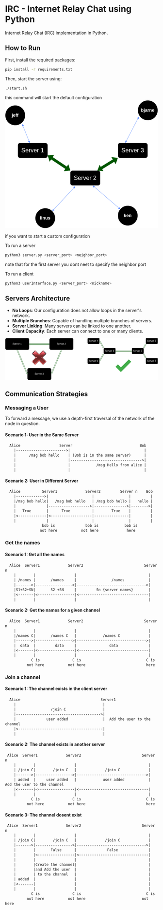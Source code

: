 # IRC - Internet Relay Chat using Python

Internet Relay Chat (IRC) implementation in Python.

## How to Run

First, install the required packages:

```bash
pip install -r requirements.txt
```

Then, start the server using:

```bash
./start.sh
```
this command will start the default configuration 
![default Architecture](./data/images/image2.png)

if you want to start a custom configuration

To run a server

```bash
python3 server.py <server_port> <neighbor_port>
```
note that for the first server you dont neet to specify the neighbor port

To run a client

```bash
python3 userInterface.py <server_port> <nickname>
```

## Servers Architecture

- **No Loops**: Our configuration does not allow loops in the server's network.
- **Multiple Branches**: Capable of handling multiple branches of servers.
- **Server Linking**: Many servers can be linked to one another.
- **Client Capacity**: Each server can connect to one or many clients.

![Server Architecture](./data/images/image1.png)

## Communication Strategies

### Messaging a User

To forward a message, we use a depth-first traversal of the network of the node in question.

#### Scenario 1: User in the Same Server

```
  Alice                  Server                               Bob
    |----------------------->|                                  |
    |      /msg bob hello    | (Bob is in the same server)      |
    |                        |--------------------------------->|
    |                        |            /msg Hello from alice |
    |                        |                                  |
```

#### Scenario 2: User in Different Server

```
  Alice          Server1             Server2         Server n    Bob
    |------------->|                    |                |         |
    |/msg bob hello|   /msg bob hello   | /msg bob hello |   hello |
    |              |------------------->|--------------->|-------->|
    |   True       |      True          |        True    |         |
    |<-------------|<-------------------|----------------|         |
    |              |                    |                |         |
                 bob is              bob is            bob is
                not here           not here             here
```

### Get the names


#### Scenario 1: Get all the names
```
  Alice  Server1             Server2                            Server n
    |        |                  |                                 |
    | /names |       /names     |                /names           |
    |------->|----------------->|-------------------------------->|
    |S1+S2+SN|       S2 +SN     |         Sn {server names}       |
    |<-------|<-----------------|<--------------------------------|
    |        |                  |                                 | 
```

#### Scenario 2: Get the names for a given channel
```
  Alice  Server1             Server2                            Server n
    |        |                  |                                 |
    |/names C|       /names C   |            /names C             |
    |------->|----------------->|-------------------------------->|
    |  data  |         data     |               data              |
    |<-------|<-----------------|<--------------------------------|
    |        |                  |                                 | 
            C is               C is                              C is
          not here           not here                            here

```

### Join a channel

#### Scenario 1: The channel exists in the client server

```
  Alice                                     Server1
    |                                        |
    |                /join C                 |
    |--------------------------------------->|   
    |              user added                |  Add the user to the channel
    |<---------------------------------------|
    |                                        |
```

#### Scenario 2: The channel exists in another server

```
 Alice  Server1             Server2                            Server n
    |        |                  |                                 |
    | /join C|        /join C   |             /join C             |
    |------->|----------------->|-------------------------------->|
    | added  |     user added   |            user added           |  Add the user to the channel
    |<-------|<-----------------|<--------------------------------|
    |        |                  |                                 | 
            C is               C is                              C is
          not here           not here                            here
```

#### Scenario 3: The channel dosent exist

```
 Alice  Server1             Server2                            Server n
    |        |                  |                                 |
    | /join C|        /join C   |             /join C             |
    |------->|----------------->|-------------------------------->|
    |        |       False      |              False              | 
    |        |<-----------------|<--------------------------------|
    |        |                  |                                 | 
    |        |Create the channel|                                 | 
    |        |and Add the user  |                                 |
    |        | to the channel   |                                 |
    | added  |                  |                                 | 
    |<-------|                  |                                 |
    |        |                  |                                 | 
            C is               C is                              C is
          not here           not here                          not here
```